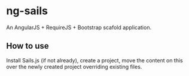 ng-sails
========

An AngularJS + RequireJS + Bootstrap scafold application.

## How to use

Install Sails.js (if not already), create a project, move the content on this over the newly created project overriding existing files.
